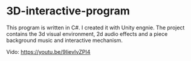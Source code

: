# 3D-interactive-program
 
 This program is written in C#. I created it with Unity engnie. 
 The project contains the 3d visual environment, 2d audio effects and a piece background music and interactive mechanism.
 
 Vido: https://youtu.be/9IievIvZPI4
